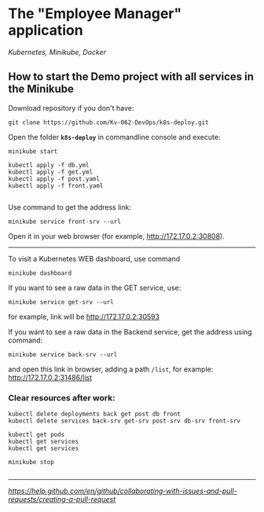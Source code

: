 # The "Employee Manager" application

_Kubernetes, Minikube, Docker_

## How to start the Demo project with all services in the Minikube

Download repository if you don't have:
```
git clone https://github.com/Kv-062-DevOps/k8s-deploy.git
```
Open the folder **`k8s-deploy`** in commandline console and execute:
```
minikube start
 
kubectl apply -f db.yml
kubectl apply -f get.yml
kubectl apply -f post.yaml
kubectl apply -f front.yaml
 
```
Use command to get the address link:
```
minikube service front-srv --url
```
Open it in your web browser (for example, <http://172.17.0.2:30808>).  

---
To visit a Kubernetes WEB dashboard, use command 
```
minikube dashboard
```

If you want to see a raw data in the GET service, use:
```
minikube service get-srv --url
```
for example, link will be <http://172.17.0.2:30593>

If you want to see a raw data in the Backend service, get the address using command:
```
minikube service back-srv --url
```
and open this link in browser, adding a path `/list`, for example: <http://172.17.0.2:31486/list>

### Clear resources after work:
```
kubectl delete deployments back get post db front
kubectl delete services back-srv get-srv post-srv db-srv front-srv 
 
kubectl get pods
kubectl get services
kubectl get services
 
minikube stop
 
```
---
_https://help.github.com/en/github/collaborating-with-issues-and-pull-requests/creating-a-pull-request_


